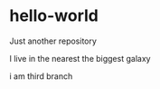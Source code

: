 # hello-world
Just another repository

I live in the nearest the biggest galaxy


i am third branch

